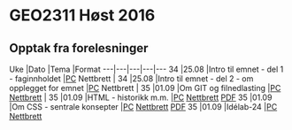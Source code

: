 # GEO2311 Høst 2016

## Opptak fra forelesninger

Uke |Dato |Tema |Format
---|---|---|---|---
34 |25.08 |Intro til emnet - del 1 - faginnholdet |[PC](https://screencast.uninett.no/relay/ansatt/sverreshig.no/2016/25.08/2520067/GEO2311_-_Intro_til_temaet_-_del_1_-_20160825_100520_39.html) Nettbrett |
34 |25.08 |Intro til emnet - del 2 - om opplegget for emnet |[PC](https://screencast.uninett.no/relay/ansatt/sverreshig.no/2016/25.08/2852800/GEO2311_-_Intro_del_2_-_20160825_110546_39.html) Nettbrett |
35 |01.09 |Om GIT og filnedlasting |[PC](https://screencast.uninett.no/relay/ansatt/sverreshig.no/2016/01.09/1696800/GEO2311_-_om_GIT_-_20160901_094959_39.html) [Nettbrett](https://screencast.uninett.no/relay/ansatt/sverreshig.no/2016/01.09/1696800/GEO2311_-_om_GIT_-_20160901_094959_36.html) |
35 |01.09 |HTML - historikk m.m. |[PC](https://screencast.uninett.no/relay/ansatt/sverreshig.no/2016/01.09/1250067/GEO2311_HTML-historikk_-_20160901_131420_39.html) [Nettbrett](https://screencast.uninett.no/relay/ansatt/sverreshig.no/2016/01.09/1250067/GEO2311_HTML-historikk_-_20160901_131420_36.html) [PDF](./docs/www.pdf)
35 |01.09 |Om CSS - sentrale konsepter |[PC](https://screencast.uninett.no/relay/ansatt/sverreshig.no/2016/01.09/1987000/GEO2311_-_CSS_-_20160901_142755_39.html) [Nettbrett](https://screencast.uninett.no/relay/ansatt/sverreshig.no/2016/01.09/1987000/GEO2311_-_CSS_-_20160901_142755_36.html) [PDF](./docs/CSS.pdf)
35 |01.09 |Idélab-24 |[PC](https://screencast.uninett.no/relay/ansatt/sverreshig.no/2016/01.09/955667/GEO2311_Idelab_-_20160901_133258_39.html) [Nettbrett](https://screencast.uninett.no/relay/ansatt/sverreshig.no/2016/01.09/955667/GEO2311_Idelab_-_20160901_133258_36.html)
